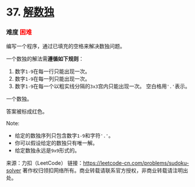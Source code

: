 # 37. [解数独](https://leetcode-cn.com/problems/sudoku-solver/)  
### 难度 <font color=red>困难</font>


编写一个程序，通过已填充的空格来解决数独问题。

一个数独的解法需**遵循如下规则**：

  1. 数字`1-9`在每一行只能出现一次。
  2. 数字`1-9`在每一列只能出现一次。
  3. 数字`1-9`在每一个以粗实线分隔的`3x3`宫内只能出现一次。
空白格用`'.'`表示。


一个数独。



答案被标成红色。

Note:

* 给定的数独序列只包含数字`1-9`和字符`'.'`。
* 你可以假设给定的数独只有唯一解。
* 给定数独永远是`9x9`形式的。

来源：力扣（LeetCode）
链接：https://leetcode-cn.com/problems/sudoku-solver
著作权归领扣网络所有。商业转载请联系官方授权，非商业转载请注明出处。
